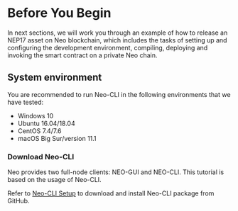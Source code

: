 # Before You Begin

In next sections, we will work you through an example of how to release an NEP17 asset on Neo blockchain, which includes the tasks of setting up and configuring the development environment, compiling, deploying and invoking the smart contract on a private Neo chain.

## System environment

You are recommended to run Neo-CLI in the following environments that we have tested:

- Windows 10
- Ubuntu 16.04/18.04
- CentOS 7.4/7.6
- macOS Big Sur/version 11.1

### Download Neo-CLI

Neo provides two full-node clients: NEO-GUI and NEO-CLI. This tutorial is based on the usage of Neo-CLI.

Refer to [Neo-CLI Setup](../node/cli/setup.md) to download and install Neo-CLI package from GitHub.